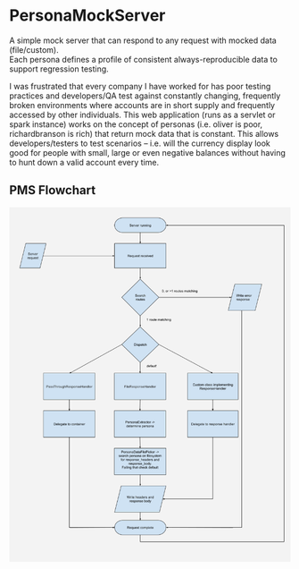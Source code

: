 # PersonaMockServer
A simple mock server that can respond to any request with mocked data (file/custom).  
Each persona defines a profile of consistent always-reproducible data to support regression testing.


I was frustrated that every company I have worked for has poor testing practices and developers/QA test against constantly changing, frequently broken environments where accounts are in short supply and frequently accessed by other individuals.  This web application (runs as a servlet or spark instance) works on the concept of personas (i.e. oliver is poor, richardbranson is rich) that return mock data that is constant.  This allows developers/testers to test scenarios – i.e. will the currency display look good for people with small, large or even negative balances without having to hunt down a valid account every time.

## PMS Flowchart

![Flowchart](Flowchart.png "Flowchart")